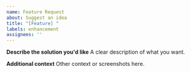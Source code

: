 ```yaml
---
name: Feature Request
about: Suggest an idea
title: "[Feature] "
labels: enhancement
assignees: ''
---
```


**Describe the solution you'd like**
A clear description of what you want.

**Additional context**
Other context or screenshots here.
